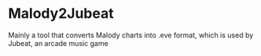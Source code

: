 # Malody2Jubeat
Mainly a tool that converts Malody charts into .eve format, which is used by Jubeat, an arcade music game
